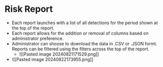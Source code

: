 # Risk Report
- Each report launches with a list of all detections for the period shown at the top of the report.
- Each report allows for the addition or removal of columns based on administrator preference.
- Administrator can shoose to download the data in .CSV or .JSON formt. Reports can be filtered using the filters across the top of the report.
	- ![[Pasted image 20240821171529.png]]
- ![[Pasted image 20240822173955.png]] 